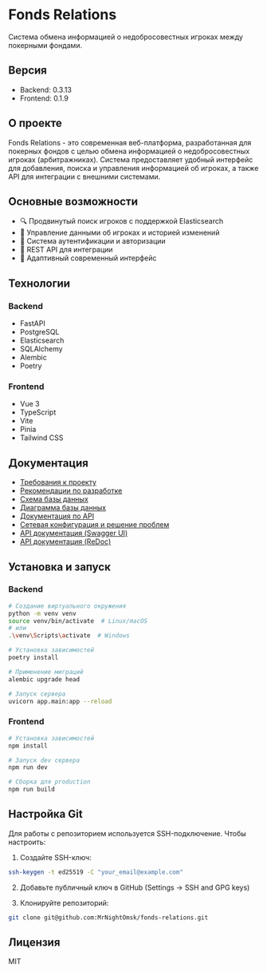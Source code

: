 # Fonds Relations

Система обмена информацией о недобросовестных игроках между покерными фондами.

## Версия
- Backend: 0.3.13
- Frontend: 0.1.9

## О проекте

Fonds Relations - это современная веб-платформа, разработанная для покерных фондов с целью обмена информацией о недобросовестных игроках (арбитражниках). Система предоставляет удобный интерфейс для добавления, поиска и управления информацией об игроках, а также API для интеграции с внешними системами.

## Основные возможности

- 🔍 Продвинутый поиск игроков с поддержкой Elasticsearch
- 📝 Управление данными об игроках и историей изменений
- 🔐 Система аутентификации и авторизации
- 🔄 REST API для интеграции
- 📱 Адаптивный современный интерфейс

## Технологии

### Backend
- FastAPI
- PostgreSQL
- Elasticsearch
- SQLAlchemy
- Alembic
- Poetry

### Frontend
- Vue 3
- TypeScript
- Vite
- Pinia
- Tailwind CSS

## Документация

- [Требования к проекту](docs/PROJECT_REQUIREMENTS.md)
- [Рекомендации по разработке](docs/DEVELOPMENT_GUIDELINES.md)
- [Схема базы данных](docs/DATABASE_SCHEMA.md)
- [Диаграмма базы данных](docs/DATABASE_DIAGRAM.md)
- [Документация по API](docs/API_DOCUMENTATION.md)
- [Сетевая конфигурация и решение проблем](docs/NETWORK_CONFIGURATION.md)
- [API документация (Swagger UI)](http://localhost:8000/docs)
- [API документация (ReDoc)](http://localhost:8000/redoc)

## Установка и запуск

### Backend

```bash
# Создание виртуального окружения
python -m venv venv
source venv/bin/activate  # Linux/macOS
# или
.\venv\Scripts\activate  # Windows

# Установка зависимостей
poetry install

# Применение миграций
alembic upgrade head

# Запуск сервера
uvicorn app.main:app --reload
```

### Frontend

```bash
# Установка зависимостей
npm install

# Запуск dev сервера
npm run dev

# Сборка для production
npm run build
```

## Настройка Git

Для работы с репозиторием используется SSH-подключение. Чтобы настроить:

1. Создайте SSH-ключ:
```bash
ssh-keygen -t ed25519 -C "your_email@example.com"
```

2. Добавьте публичный ключ в GitHub (Settings -> SSH and GPG keys)

3. Клонируйте репозиторий:
```bash
git clone git@github.com:MrNightOmsk/fonds-relations.git
```

## Лицензия

MIT 